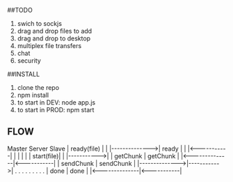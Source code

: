 ##TODO

1. swich to sockjs
2. drag and drop files to add
3. drag and drop to desktop
4. multiplex file transfers
5. chat
6. security

##INSTALL

1. clone the repo
2. npm install
3. to start in DEV: node app.js
4. to start in PROD: npm start

## FLOW


Master          Server       Slave
  |  ready(file)  |            |
  |-------------->|  ready     |
  |               |<-----------|
  |               |            |
  |               | start(file)|
  |               |----------->|
  |  getChunk     |   getChunk |
  |<--------------|<-----------|
  | sendChunk     | sendChunk  |
  |-------------->|----------->|
  .               .            .
  .               .            .
  .               .            .
  |    done       |    done    |
  |<--------------|<-----------|